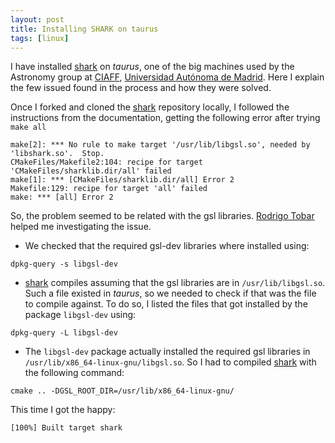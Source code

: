```yaml
---
layout: post
title: Installing SHARK on taurus
tags: [linux]
---
```


I have installed [shark](https://github.com/ICRAR/shark) on *taurus*, one of the big machines used by the Astronomy group at [CIAFF](http://www.ciaff.uam.es/ciaff/), [Universidad Autónoma de Madrid](http://www.uam.es). Here I explain the few issued found in the process and how they were solved.

Once I forked and cloned the [shark](https://github.com/ICRAR/shark) repository locally, I followed the instructions from the documentation, getting the following error after trying `make all`

```
make[2]: *** No rule to make target '/usr/lib/libgsl.so', needed by 'libshark.so'.  Stop.
CMakeFiles/Makefile2:104: recipe for target 'CMakeFiles/sharklib.dir/all' failed
make[1]: *** [CMakeFiles/sharklib.dir/all] Error 2
Makefile:129: recipe for target 'all' failed
make: *** [all] Error 2
```

So, the problem seemed to be related with the gsl libraries. [Rodrigo Tobar](https://www.icrar.org/people/rtobar/) helped me investigating the issue. 

* We checked that the required gsl-dev libraries where installed using:
```
dpkg-query -s libgsl-dev
```

* [shark](https://github.com/ICRAR/shark) compiles assuming that the gsl libraries are in `/usr/lib/libgsl.so`. Such a file existed in *taurus*, so we needed to check if that was the file to compile against. To do so, I listed the files that got installed by the package `libgsl-dev` using:
```
dpkg-query -L libgsl-dev
```

* The `libgsl-dev` package actually installed the required gsl libraries in `/usr/lib/x86_64-linux-gnu/libgsl.so`. So I had to compiled [shark](https://github.com/ICRAR/shark) with the following command:
```
cmake .. -DGSL_ROOT_DIR=/usr/lib/x86_64-linux-gnu/
```

This time I got the happy:
```
[100%] Built target shark
```